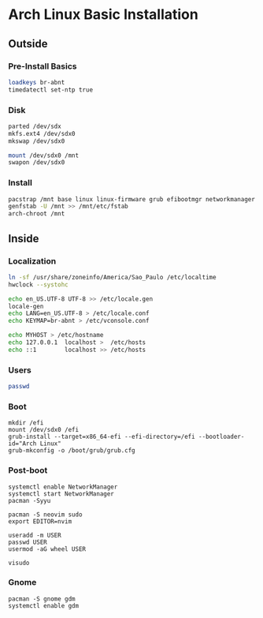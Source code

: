 Arch Linux Basic Installation
=============================

Outside
-------

### Pre-Install Basics
```bash 
loadkeys br-abnt
timedatectl set-ntp true
```
### Disk
```bash
parted /dev/sdx
mkfs.ext4 /dev/sdx0
mkswap /dev/sdx0

mount /dev/sdx0 /mnt
swapon /dev/sdx0
```

### Install
```bash
pacstrap /mnt base linux linux-firmware grub efibootmgr networkmanager
genfstab -U /mnt >> /mnt/etc/fstab
arch-chroot /mnt
```

Inside
------

### Localization
```bash
ln -sf /usr/share/zoneinfo/America/Sao_Paulo /etc/localtime
hwclock --systohc

echo en_US.UTF-8 UTF-8 >> /etc/locale.gen
locale-gen
echo LANG=en_US.UTF-8 > /etc/locale.conf
echo KEYMAP=br-abnt > /etc/vconsole.conf

echo MYHOST > /etc/hostname
echo 127.0.0.1	localhost >  /etc/hosts
echo ::1        localhost >> /etc/hosts

```

### Users
```bash
passwd
```

### Boot
```
mkdir /efi
mount /dev/sdx0 /efi
grub-install --target=x86_64-efi --efi-directory=/efi --bootloader-id="Arch Linux"
grub-mkconfig -o /boot/grub/grub.cfg
```

### Post-boot
```
systemctl enable NetworkManager
systemctl start NetworkManager
pacman -Syyu

pacman -S neovim sudo
export EDITOR=nvim

useradd -m USER
passwd USER
usermod -aG wheel USER

visudo

```

### Gnome
```
pacman -S gnome gdm
systemctl enable gdm
```

